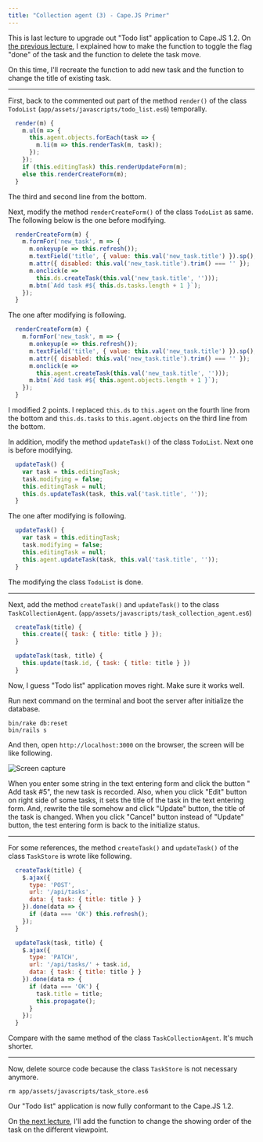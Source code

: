 ```yaml
---
title: "Collection agent (3) - Cape.JS Primer"
---
```


This is last lecture to upgrade out "Todo list" application to Cape.JS 1.2. On [the previous lecture](../18_collection_agent2), I explained how to make the function to toggle the flag "done" of the task and the function to delete the task move.

On this time, I'll recreate the function to add new task and the function to change the title of existing task.

----

First, back to the commented out part of the method `render()` of the class `TodoList` (`app/assets/javascripts/todo_list.es6`) temporally.

```javascript
  render(m) {
    m.ul(m => {
      this.agent.objects.forEach(task => {
        m.li(m => this.renderTask(m, task));
      });
    });
    if (this.editingTask) this.renderUpdateForm(m);
    else this.renderCreateForm(m);
  }
```

The third and second line from the bottom.

Next, modify the method `renderCreateForm()` of the class `TodoList` as same. The following below is the one before modifying.

```javascript
  renderCreateForm(m) {
    m.formFor('new_task', m => {
      m.onkeyup(e => this.refresh());
      m.textField('title', { value: this.val('new_task.title') }).sp();
      m.attr({ disabled: this.val('new_task.title').trim() === '' });
      m.onclick(e =>
        this.ds.createTask(this.val('new_task.title', '')));
      m.btn(`Add task #${ this.ds.tasks.length + 1 }`);
    });
  }
```

The one after modifying is following.

```javascript
  renderCreateForm(m) {
    m.formFor('new_task', m => {
      m.onkeyup(e => this.refresh());
      m.textField('title', { value: this.val('new_task.title') }).sp();
      m.attr({ disabled: this.val('new_task.title').trim() === '' });
      m.onclick(e =>
        this.agent.createTask(this.val('new_task.title', '')));
      m.btn(`Add task #${ this.agent.objects.length + 1 }`);
    });
  }
```

I modified 2 points. I replaced `this.ds` to `this.agent` on the fourth line from the bottom and `this.ds.tasks` to `this.agent.objects` on the third line from the bottom.

In addition, modify the method `updateTask()` of the class `TodoList`. Next one is before modifying.

```javascript
  updateTask() {
    var task = this.editingTask;
    task.modifying = false;
    this.editingTask = null;
    this.ds.updateTask(task, this.val('task.title', ''));
  }
```

The one after modifying is following.

```javascript
  updateTask() {
    var task = this.editingTask;
    task.modifying = false;
    this.editingTask = null;
    this.agent.updateTask(task, this.val('task.title', ''));
  }
```

The modifying the class `TodoList` is done.

----

Next, add the method `createTask()` and `updateTask()` to the class `TaskCollectionAgent`. (`app/assets/javascripts/task_collection_agent.es6`)

```javascript
  createTask(title) {
    this.create({ task: { title: title } });
  }

  updateTask(task, title) {
    this.update(task.id, { task: { title: title } })
  }
```

Now, I guess "Todo list" application moves right. Make sure it works well.

Run next command on the terminal and boot the server after initialize the database.

```text
bin/rake db:reset
bin/rails s
```

And then, open `http://localhost:3000` on the browser, the screen will be like following.

![Screen capture](/capejs/images/capejs_primer/todo_list17.png)

When you enter some string in the text entering form and click the button " Add task #5", the new task is recorded. Also, when you click "Edit" button on right side of some tasks, it sets the title of the task in the text entering form. And, rewrite the tile somehow and click "Update" button, the title of the task is changed. When you click "Cancel" button instead of "Update" button, the test entering form is back to the initialize status.

----

For some references, the method `createTask()` and `updateTask()` of the class `TaskStore` is wrote like following.

```javascript
  createTask(title) {
    $.ajax({
      type: 'POST',
      url: '/api/tasks',
      data: { task: { title: title } }
    }).done(data => {
      if (data === 'OK') this.refresh();
    });
  }

  updateTask(task, title) {
    $.ajax({
      type: 'PATCH',
      url: '/api/tasks/' + task.id,
      data: { task: { title: title } }
    }).done(data => {
      if (data === 'OK') {
        task.title = title;
        this.propagate();
      }
    });
  }
```

Compare with the same method of the class `TaskCollectionAgent`. It's much shorter.

----

Now, delete source code because the class `TaskStore` is not necessary anymore.

```text
rm app/assets/javascripts/task_store.es6
```

Our "Todo list" application is now fully conformant to the Cape.JS 1.2.

On [the next lecture](../20_reordering1), I'll add the function to change the showing order of the task on the different viewpoint.
